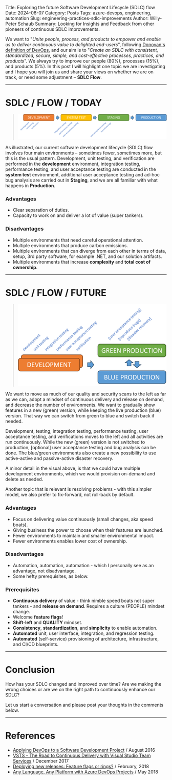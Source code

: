Title: Exploring the future Software Development Lifecycle (SDLC) flow
Date: 2024-06-07
Category: Posts 
Tags: azure-devops, engineering, automation
Slug: engineering-practices-sdlc-improvements
Author: Willy-Peter Schaub
Summary: Looking for Insights and Feedback from other pioneers of continuous SDLC improvements.

We want to "_Unite people, process, and products to empower and enable us to deliver continuous value to delighted end-users_", following [Donovan's definition of DevOps](https://www.donovanbrown.com/post/what-is-devops), and our aim is to "_Create an SDLC with consistent, standardized, secure, simple, and cost-effective processes, practices, and products_". We always try to improve our people (80%), processes (15%), and products (5%). In this post I will highlight one topic we are investigating and I hope you will join us and share your views on whether we are on track, or need some adjustment – **SDLC Flow**.

---

# SDLC / FLOW / TODAY

> ![Today's SDLC](../images/engineering-practices-sdlc-improvements-1.png) 

As illustrated, our current software development lifecycle (SDLC) flow involves four main environments – sometimes fewer, sometimes more, but this is the usual pattern. Development, unit testing, and verification are performed in the **development** environment, integration testing, performance testing, and user acceptance testing are conducted in the **system test** environment, additional user acceptance testing and ad-hoc bug analysis are carried out in **Staging**, and we are all familiar with what happens in **Production**.  

### Advantages

- Clear separation of duties.
- Capacity to work on and deliver a lot of value (super tankers).

### Disadvantages

- Multiple environments that need careful operational attention.
- Multiple environments that produce carbon emissions.
- Multiple environments that can diverge from each other in terms of data, setup, 3rd party software, for example .NET, and our solution artifacts.
- Multiple environments that increase **complexity** and **total cost of ownership**.

---

# SDLC / FLOW / FUTURE

> ![SDLC of the future](../images/engineering-practices-sdlc-improvements-2.png) 

We want to move as much of our quality and security scans to the left as far as we can, adopt a mindset of continuous delivery and release on demand, and decrease the number of environments. We want to gradually show features in a new (green) version, while keeping the live production (blue) version. That way we can switch from green to blue and switch back if needed.  

Development, testing, integration testing, performance testing, user acceptance testing, and verifications moves to the left and all activities are run continuously. While the new (green) version is not switched to production, [optional] user acceptance testing and bug analysis can be done. The blue/green environments also create a new possibility to use active-active and passive-active disaster recovery.

A minor detail in the visual above, is that we could have multiple development environments, which we would provision on-demand and delete as needed.

Another topic that is relevant is resolving problems - with this simpler model, we also prefer to fix-forward, not roll-back by default.  

### Advantages

- Focus on delivering value continuously (small changes, aka speed boats).
- Giving business the power to choose when their features are launched.
- Fewer environments to maintain and smaller environmental impact.
- Fewer environments enables lower cost of ownership.

### Disadvantages

- Automation, automation, automation - which I personally see as an advantage, not disadvantage.
- Some hefty prerequisites, as below.

### Prerequisites

- **Continuous delivery** of value - think nimble speed boats not super tankers - and **release on demand**. Requires a culture (PEOPLE) mindset change. 
- Welcome **feature flags**!
- **Shift-left** and **QUALITY** mindset. 
- **Consistency**, **standardization**, and **simplicity** to enable automation.
- **Automated** unit, user interface, integration, and regression testing.
- **Automated** (self-service) provisioning of architecture, infrastructure, and CI/CD blueprints.

---

# Conclusion

How has your SDLC changed and improved over time? Are we making the wrong choices or are we on the right path to continuously enhance our SDLC?

Let us start a conversation and please post your thoughts in the comments below. 

---

# References

- [Applying DevOps to a Software Development Project](https://learn.microsoft.com/en-us/archive/msdn-magazine/2016/august/devops-applying-devops-to-a-software-development-project) / August 2016
- [VSTS - The Road to Continuous Delivery with Visual Studio Team Services](https://learn.microsoft.com/en-us/archive/msdn-magazine/2017/connect/vsts-the-road-to-continuous-delivery-with-visual-studio-team-services) / December 2017
- [Deploying new releases: Feature flags or rings?](https://opensource.com/article/18/2/feature-flags-ring-deployment-model) / February, 2018
- [Any Language, Any Platform with Azure DevOps Projects](https://learn.microsoft.com/en-us/archive/msdn-magazine/2018/may/devops-any-language-any-platform-with-azure-devops-projects) / May 2018

